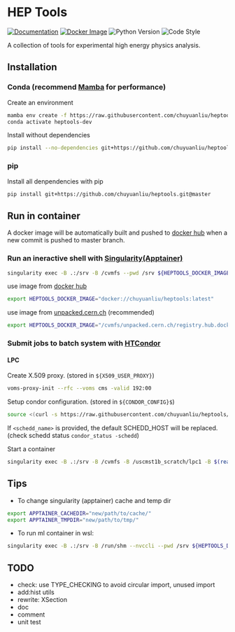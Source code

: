 # HEP Tools

[![Documentation](https://img.shields.io/badge/docs-latest-blue?logo=sphinx)](https://chuyuanliu.github.io/heptools/)
[![Docker Image](https://img.shields.io/badge/docker-latest-blue?logo=docker)](https://hub.docker.com/repository/docker/chuyuanliu/heptools)
![Python Version](https://img.shields.io/badge/python-3.11-blue?logo=python)
![Code Style](https://img.shields.io/badge/code%20style-black-black)

A collection of tools for experimental high energy physics analysis.

## Installation

### Conda (recommend [Mamba](https://mamba.readthedocs.io/) for performance)

Create an environment

```bash
mamba env create -f https://raw.githubusercontent.com/chuyuanliu/heptools/master/environment.yml
conda activate heptools-dev
```

Install without dependencies

```bash
pip install --no-dependencies git+https://github.com/chuyuanliu/heptools.git@master
```

### pip

Install all denpendencies with pip

```bash
pip install git+https://github.com/chuyuanliu/heptools.git@master
```

## Run in container

A docker image will be automatically built and pushed to [docker hub](https://hub.docker.com/repository/docker/chuyuanliu/heptools) when a new commit is pushed to master branch.

### Run an ineractive shell with [Singularity(Apptainer)](https://apptainer.org/docs/user/latest/)

```bash
singularity exec -B .:/srv -B /cvmfs --pwd /srv ${HEPTOOLS_DOCKER_IMAGE} bash --init-file /entrypoint.sh
```

use image from [docker hub](https://hub.docker.com/repository/docker/chuyuanliu/heptools)

```bash
export HEPTOOLS_DOCKER_IMAGE="docker://chuyuanliu/heptools:latest"
```

use image from [unpacked.cern.ch](https://cvmfs.readthedocs.io/en/latest/cpt-containers.html#using-unpacked-cern-ch) (recommended)

```bash
export HEPTOOLS_DOCKER_IMAGE="/cvmfs/unpacked.cern.ch/registry.hub.docker.com/chuyuanliu/heptools:latest"
```

### Submit jobs to batch system with [HTCondor](https://htcondor.readthedocs.io/)

#### LPC

Create X.509 proxy. (stored in `${X509_USER_PROXY}`)

```bash
voms-proxy-init --rfc --voms cms -valid 192:00
```

Setup condor configuration. (stored in `${CONDOR_CONFIG}$`)

```bash
source <(curl -s https://raw.githubusercontent.com/chuyuanliu/heptools/master/tools/condor_config_lpc.sh) [<schedd_name>]
```

If `<schedd_name>` is provided, the default SCHEDD_HOST will be replaced. (check schedd status `condor_status -schedd`)

Start a container

```bash
singularity exec -B .:/srv -B /cvmfs -B /uscmst1b_scratch/lpc1 -B $(readlink ${HOME}/nobackup) --env "CONDOR_CONFIG=${CONDOR_CONFIG}" --pwd /srv ${HEPTOOLS_DOCKER_IMAGE} bash --init-file /entrypoint.sh
```

## Tips

- To change singularity (apptainer) cache and temp dir

```bash
export APPTAINER_CACHEDIR="new/path/to/cache/"
export APPTAINER_TMPDIR="new/path/to/tmp/"
```

- To run ml container in wsl:

```bash
singularity exec -B .:/srv -B /run/shm --nvccli --pwd /srv ${HEPTOOLS_DOCKER_IMAGE} bash --init-file /entrypoint.sh
```

## TODO

- check: use TYPE_CHECKING to avoid circular import, unused import
- add:hist utils
- rewrite: XSection
- doc
- comment
- unit test
